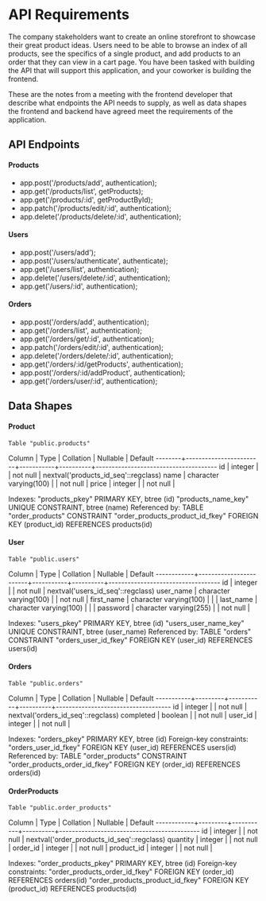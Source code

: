 # API Requirements
The company stakeholders want to create an online storefront to showcase their great product ideas. Users need to be able to browse an index of all products, see the specifics of a single product, and add products to an order that they can view in a cart page. You have been tasked with building the API that will support this application, and your coworker is building the frontend.

These are the notes from a meeting with the frontend developer that describe what endpoints the API needs to supply, as well as data shapes the frontend and backend have agreed meet the requirements of the application. 

## API Endpoints
#### Products
- app.post('/products/add', authentication);
- app.get('/products/list', getProducts);
- app.get('/products/:id', getProductById);
- app.patch('/products/edit/:id', authentication);
- app.delete('/products/delete/:id', authentication);

#### Users

- app.post('/users/add');
- app.post('/users/authenticate', authenticate);
- app.get('/users/list', authentication);
- app.delete('/users/delete/:id', authentication);
- app.get('/users/:id', authentication);

#### Orders
- app.post('/orders/add', authentication);
- app.get('/orders/list', authentication);
- app.get('/orders/get/:id', authentication);
- app.patch('/orders/edit/:id', authentication);
- app.delete('/orders/delete/:id', authentication);
- app.get('/orders/:id/getProducts', authentication);
- app.post('/orders/:id/addProduct', authentication);
- app.get('/orders/user/:id', authentication);

## Data Shapes
#### Product

    Table "public.products"

 Column |          Type          | Collation | Nullable |               Default
--------+------------------------+-----------+----------+--------------------------------------
 id     | integer                |           | not null | nextval('products_id_seq'::regclass)
 name   | character varying(100) |           | not null |
 price  | integer                |           | not null |

Indexes:
    "products_pkey" PRIMARY KEY, btree (id)
    "products_name_key" UNIQUE CONSTRAINT, btree (name)
Referenced by:
    TABLE "order_products" CONSTRAINT "order_products_product_id_fkey" FOREIGN KEY (product_id) REFERENCES products(id)


#### User

    Table "public.users"

   Column   |          Type          | Collation | Nullable |              Default
------------+------------------------+-----------+----------+-----------------------------------
 id         | integer                |           | not null | nextval('users_id_seq'::regclass)
 user_name  | character varying(100) |           | not null |
 first_name | character varying(100) |           |          |
 last_name  | character varying(100) |           |          |
 password   | character varying(255) |           | not null |

Indexes:
    "users_pkey" PRIMARY KEY, btree (id)
    "users_user_name_key" UNIQUE CONSTRAINT, btree (user_name)
Referenced by:
    TABLE "orders" CONSTRAINT "orders_user_id_fkey" FOREIGN KEY (user_id) REFERENCES users(id)

#### Orders

    Table "public.orders"

  Column   |  Type   | Collation | Nullable |              Default
-----------+---------+-----------+----------+------------------------------------
 id        | integer |           | not null | nextval('orders_id_seq'::regclass)
 completed | boolean |           | not null |
 user_id   | integer |           | not null |

Indexes:
    "orders_pkey" PRIMARY KEY, btree (id)
Foreign-key constraints:
    "orders_user_id_fkey" FOREIGN KEY (user_id) REFERENCES users(id)
Referenced by:
    TABLE "order_products" CONSTRAINT "order_products_order_id_fkey" FOREIGN KEY (order_id) REFERENCES orders(id)

#### OrderProducts

    Table "public.order_products"

   Column   |  Type   | Collation | Nullable |                  Default
------------+---------+-----------+----------+--------------------------------------------
 id         | integer |           | not null | nextval('order_products_id_seq'::regclass)
 quantity   | integer |           | not null |
 order_id   | integer |           | not null |
 product_id | integer |           | not null |

Indexes:
    "order_products_pkey" PRIMARY KEY, btree (id)
Foreign-key constraints:
    "order_products_order_id_fkey" FOREIGN KEY (order_id) REFERENCES orders(id)
    "order_products_product_id_fkey" FOREIGN KEY (product_id) REFERENCES products(id)

